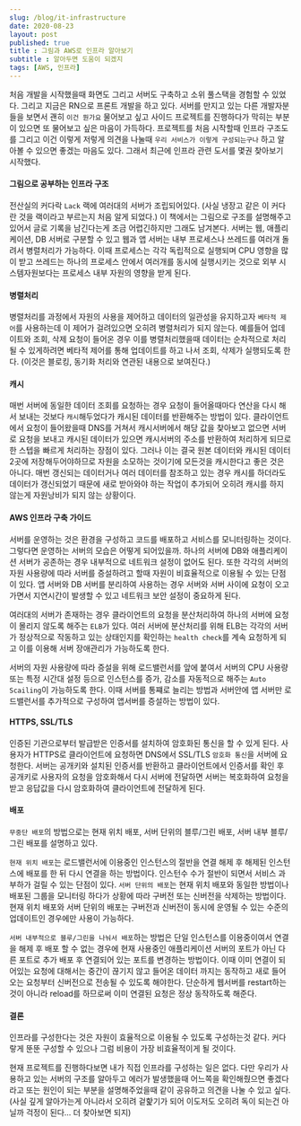 ```yaml
---
slug: /blog/it-infrastructure
date: 2020-08-23
layout: post
published: true
title : 그림과 AWS로 인프라 알아보기
subtitle : 알아두면 도움이 되겠지
tags: [AWS, 인프라]
---
```


처음 개발을 시작했을때 화면도 그리고 서버도 구축하고 소위 풀스택을 경험할 수 있었다. 그리고 지금은 RN으로 프론트 개발을 하고 있다.
서버를 만지고 있는 다른 개발자분들을 보면서 괜히 `이건 뭔가요` 물어보고 싶고 사이드 프로젝트를 진행하다가 막히는 부분이 있으면 또 물어보고 싶은 마음이 가득하다.
프로젝트를 처음 시작할때 인프라 구조도를 그리고 이건 이렇게 저렇게 의견을 나눌때 `우리 서비스가 이렇게 구성되는구나` 하고 알아볼 수 있으면 좋겠는 마음도 있다.
그래서 최근에 인프라 관련 도서를 몇권 찾아보기 시작했다.

#### 그림으로 공부하는 인프라 구조
전산실의 커다락 `Lack` 랙에 여러대의 서버가 조립되어있다. (사실 냉장고 같은 이 커다란 것을 랙이라고 부르는지 처음 알게 되었다.)
이 책에서는 그림으로 구조를 설명해주고 있어서 글로 기록을 남긴다는게 조금 어렵긴하지만 그래도 남겨본다.
서버는 웹, 애플리케이션, DB 서버로 구분할 수 있고 웹과 앱 서버는 내부 프로세스나 쓰레드를 여러개 돌려서 병렬처리가 가능하다.
이때 프로세스는 각각 독립적으로 실행되며 CPU 영향을 많이 받고 쓰레드는 하나의 프로세스 안에서 여러개를 동시에 실행시키는 것으로 외부 시스템자원보다는 프로세스 내부 자원의 영향을 받게 된다.

#### 병렬처리
병렬처리를 과정에서 자원의 사용을 제어하고 데이터의 일관성을 유지하고자 `베타적 제어`를 사용하는데 이 제어가 걸려있으면 오히려 병렬처리가 되지 않는다.
예를들어 업데이트와 조회, 삭제 요청이 들어온 경우 이를 병렬처리했을때 데이터는 순차적으로 처리될 수 있게하려면 베타적 제어를 통해 업데이트를 하고 나서 조회, 삭제가 실행되도록 한다.
(이것은 블로킹, 동기화 처리와 연관된 내용으로 보여진다.)

#### 캐시
매번 서버에 동일한 데이터 조회를 요청하는 경우 요청이 들어올때마다 연산을 다시 해서 보내는 것보다 `캐시`해두었다가 캐시된 데이터를 반환해주는 방법이 있다.
클라이언트에서 요청이 들어왔을때 DNS를 거쳐서 캐시서버에서 해당 값을 찾아보고 없으면 서버로 요청을 보내고 캐시된 데이터가 있으면 캐시서버의 주소를 반환하여 처리하게 되므로 한 스텝을 빠르게 처리하는 장점이 있다.
그러나 이는 결국 원본 데이터와 캐시된 데이터 2곳에 저장해두어야하므로 자원을 소모하는 것이기에 모든것을 캐시한다고 좋은 것은 아니다. 매번 갱신되는 데이터거나 여러 데이터를 참조하고 있는 경우 캐시를 하더라도 데이터가 갱신되었기 때문에 새로 받아와야 하는 작업이 추가되어 오히려 캐시를 하지 않는게 자원낭비가 되지 않는 상황이다.

#### AWS 인프라 구축 가이드
서버를 운영하는 것은 환경을 구성하고 코드를 배포하고 서비스를 모니터링하는 것이다. 그렇다면 운영하는 서버의 모습은 어떻게 되어있을까.
하나의 서버에 DB와 애플리케이션 서버가 공존하는 경우 내부적으로 네트워크 설정이 없어도 된다. 또한 각각의 서버의 자원 사용량에 따라 서버를 증설하려고 할때 자원이 비효율적으로 이용될 수 있는 단점이 있다.
앱 서버와 DB 서버를 분리하여 사용하는 경우 서버와 서버 사이에 요청이 오고가면서 지연시간이 발생할 수 있고 네트워크 보안 설정이 중요하게 된다.

여러대의 서버가 존재하는 경우 클라이언트의 요청을 분산처리하여 하나의 서버에 요청이 몰리지 않도록 해주는 `ELB`가 있다. 여러 서버에 분산처리를 위해 ELB는 각각의 서버가 정상적으로 작동하고 있는 상태인지를 확인하는 `health check`를 계속 요청하게 되고 이를 이용해 서버 장애관리가 가능하도록 한다.

서버의 자원 사용량에 따라 증설을 위해 로드밸런서를 앞에 붙여서 서버의 CPU 사용량 또는 특정 시간대 설정 등으로 인스턴스를 증가, 감소를 자동적으로 해주는 `Auto Scailing`이 가능하도록 한다. 이때 서버를 통쨰로 늘리는 방법과 서버안에 앱 서버만 로드밸런서를 추가적으로 구성하여 앱서버를 증설하는 방법이 있다.


#### HTTPS, SSL/TLS
인증된 기관으로부터 발급받은 인증서를 설치하여 암호화된 통신을 할 수 있게 된다.
사용자가 HTTPS로 클라이언트에 요청하면 DNS에서 SSL/TLS `암호화 통신`을 서버에 요청한다. 서버는 공개키와 설치된 인증서를 반환하고 클라이언트에서 인증서를 확인 후 공개키로 사용자의 요청을 암호화해서 다시 서버에 전달하면 서버는 복호화하여 요청을 받고 응답값을 다시 암호화하여 클라이언트에 전달하게 된다. 

#### 배포
`무중단 배포`의 방법으로는 현재 위치 배포, 서버 단위의 블루/그린 배포, 서버 내부 블루/그린 배포를 설명하고 있다.

`현재 위치 배포`는 로드밸런서에 이용중인 인스턴스의 절반을 연결 해제 후 해제된 인스턴스에 배포를 한 뒤 다시 연결을 하는 방법이다. 인스턴수 수가 절반이 되면서 서비스 과부하가 걸릴 수 있는 단점이 있다.
`서버 단위의 배포`는 현재 위치 배포와 동일한 방법이나 배포된 그룹을 모니터링 하다가 상황에 따라 구버전 또는 신버전을 삭제하는 방법이다. 
현재 위치 배포와 서버 단위의 배포는 구버전과 신버전이 동시에 운영될 수 있는 수준의 업데이트인 경우에만 사용이 가능하다.

`서버 내부적으로 블루/그린을 나눠서 배포`하는 방법은 단일 인스턴스를 이용중이여서 연결을 해제 후 배포 할 수 없는 경우에 현재 사용중인 애플리케이션 서버의 포트가 아닌 다른 포트로 추가 배포 후 연결되어 있는 포트를 변경하는 방법이다. 이때 이미 연결이 되어있는 요청에 대해서는 중간이 끊기지 않고 들어온 데이터 까지는 동작하고 새로 들어오는 요청부터 신버전으로 전송될 수 있도록 해야한다.
단순하게 웹서버를 restart하는것이 아니라 reload를 하므로써 이미 연결된 요청은 정상 동작하도록 해준다.

#### 결론
인프라를 구성한다는 것은 자원이 효율적으로 이용될 수 있도록 구성하는것 같다. 커다랗게 뚠뚠 구성할 수 있으나 그럼 비용이 가장 비효율적이게 될 것이다.

현재 프로젝트를 진행하다보면 내가 직접 인프라를 구성하는 일은 없다. 다만 우리가 사용하고 있는 서버의 구조를 알아두고 에러가 발생했을때 어느쪽을 확인해줬으면 좋겠다라고 또는 원인이 되는 부분을 설명해주었을때 같이 공유하고 의견을 나눌 수 있고 싶다.
(사실 깊게 알아가는게 아니라서 오히려 겉핥기가 되어 이도저도 오히려 독이 되는건 아닐까 걱정이 된다... 더 찾아보면 되지)
